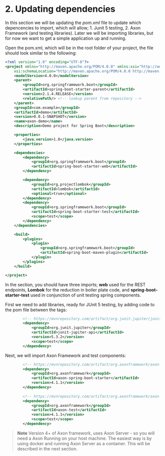 # 2. Updating dependencies

In this section we will be updating the *pom.xml* file to update which depencencies to import, 
which will allow; 1. Junit 5 testing, 2. Axon Framework (and testing libraries). Later we will be importing libraries, but for 
now we want to get a simple application up and running.

Open the pom.xml, which will be in the root folder of your project, the file should look similar to the following:

``` xml
<?xml version="1.0" encoding="UTF-8"?>
<project xmlns="http://maven.apache.org/POM/4.0.0" xmlns:xsi="http://www.w3.org/2001/XMLSchema-instance"
	xsi:schemaLocation="http://maven.apache.org/POM/4.0.0 http://maven.apache.org/xsd/maven-4.0.0.xsd">
	<modelVersion>4.0.0</modelVersion>
	<parent>
		<groupId>org.springframework.boot</groupId>
		<artifactId>spring-boot-starter-parent</artifactId>
		<version>2.1.4.RELEASE</version>
		<relativePath/> <!-- lookup parent from repository -->
	</parent>
	<groupId>com.example</groupId>
	<artifactId>demo</artifactId>
	<version>0.0.1-SNAPSHOT</version>
	<name>axon-demo</name>
	<description>Demo project for Spring Boot</description>

	<properties>
		<java.version>1.8</java.version>
	</properties>

	<dependencies>
		<dependency>
			<groupId>org.springframework.boot</groupId>
			<artifactId>spring-boot-starter-web</artifactId>
		</dependency>

		<dependency>
			<groupId>org.projectlombok</groupId>
			<artifactId>lombok</artifactId>
			<optional>true</optional>
		</dependency>
		<dependency>
			<groupId>org.springframework.boot</groupId>
			<artifactId>spring-boot-starter-test</artifactId>
			<scope>test</scope>
		</dependency>
	</dependencies>

	<build>
		<plugins>
			<plugin>
				<groupId>org.springframework.boot</groupId>
				<artifactId>spring-boot-maven-plugin</artifactId>
			</plugin>
		</plugins>
	</build>

</project>

```

In the *<dependencies>* section, you should have three imports; **web** used for the REST endpoints, **Lombok**
for the reduction in boiler plate code, and **spring-boot-starter-test** used in conjunction of unit testing spring components.

First we need to add libraries, ready for JUnit 5 testing, by adding code to the pom file between the *<dependencies></dependencies>* tags:

``` xml
        <!-- https://mvnrepository.com/artifact/org.junit.jupiter/junit-jupiter-api -->
        <dependency>
            <groupId>org.junit.jupiter</groupId>
            <artifactId>junit-jupiter-api</artifactId>
            <version>5.3.2</version>
            <scope>test</scope>
        </dependency>
```

Next, we will import Axon Framework and test components:

``` xml
        <!-- https://mvnrepository.com/artifact/org.axonframework/axon-spring-boot-starter -->
        <dependency>
            <groupId>org.axonframework</groupId>
            <artifactId>axon-spring-boot-starter</artifactId>
            <version>4.1.1</version>
        </dependency>
        
        <!-- https://mvnrepository.com/artifact/org.axonframework/axon-test -->
        <dependency>
            <groupId>org.axonframework</groupId>
            <artifactId>axon-test</artifactId>
            <version>4.1.1</version>
            <scope>test</scope>
        </dependency>
```
> **Note** Version 4+ of Axon framework, uses Axon Server - so you will need a Axon Running on your host machine.
> The easiest way is by using docker and running Axon Server as a container. This will be described in the next section.